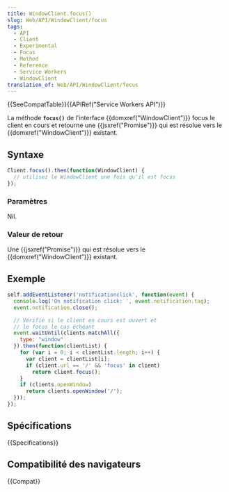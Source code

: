 ```yaml
---
title: WindowClient.focus()
slug: Web/API/WindowClient/focus
tags:
  - API
  - Client
  - Experimental
  - Focus
  - Method
  - Reference
  - Service Workers
  - WindowClient
translation_of: Web/API/WindowClient/focus
---
```


{{SeeCompatTable}}{{APIRef("Service Workers API")}}

La méthode **`focus()`** de l'interface {{domxref("WindowClient")}} focus le client en cours et retourne une {{jsxref("Promise")}} qui est résolue vers le {{domxref("WindowClient")}} existant.

## Syntaxe

```js
Client.focus().then(function(WindowClient) {
  // utilisez le WindowClient une fois qu'il est focus
});
```

### Paramètres

Nil.

### Valeur de retour

Une {{jsxref("Promise")}} qui est résolue vers le {{domxref("WindowClient")}} existant.

## Exemple

```js
self.addEventListener('notificationclick', function(event) {
  console.log('On notification click: ', event.notification.tag);
  event.notification.close();

  // Vérifie si le client en cours est ouvert et
  // le focus le cas échéant
  event.waitUntil(clients.matchAll({
    type: "window"
  }).then(function(clientList) {
    for (var i = 0; i < clientList.length; i++) {
      var client = clientList[i];
      if (client.url == '/' && 'focus' in client)
        return client.focus();
    }
    if (clients.openWindow)
      return clients.openWindow('/');
  }));
});
```

## Spécifications

{{Specifications}}

## Compatibilité des navigateurs

{{Compat}}
